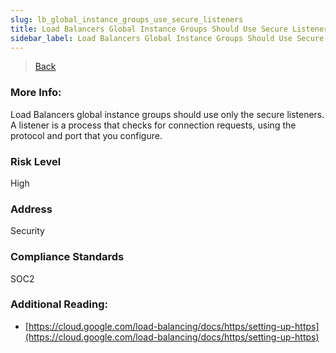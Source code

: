 ```yaml
---
slug: lb_global_instance_groups_use_secure_listeners
title: Load Balancers Global Instance Groups Should Use Secure Listeners
sidebar_label: Load Balancers Global Instance Groups Should Use Secure Listeners
---
```

> [Back](../../gcploadbalancermonitoring)

### More Info:
Load Balancers global instance groups should use only the secure listeners. A listener is a process that checks for connection requests, using the protocol and port that you configure.

### Risk Level
High

### Address
Security

### Compliance Standards
SOC2

### Additional Reading:
- [https://cloud.google.com/load-balancing/docs/https/setting-up-https](https://cloud.google.com/load-balancing/docs/https/setting-up-https) 
